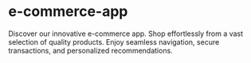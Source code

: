 # e-commerce-app
Discover our innovative e-commerce app. Shop effortlessly from a vast selection of quality products. Enjoy seamless navigation, secure transactions, and personalized recommendations.
